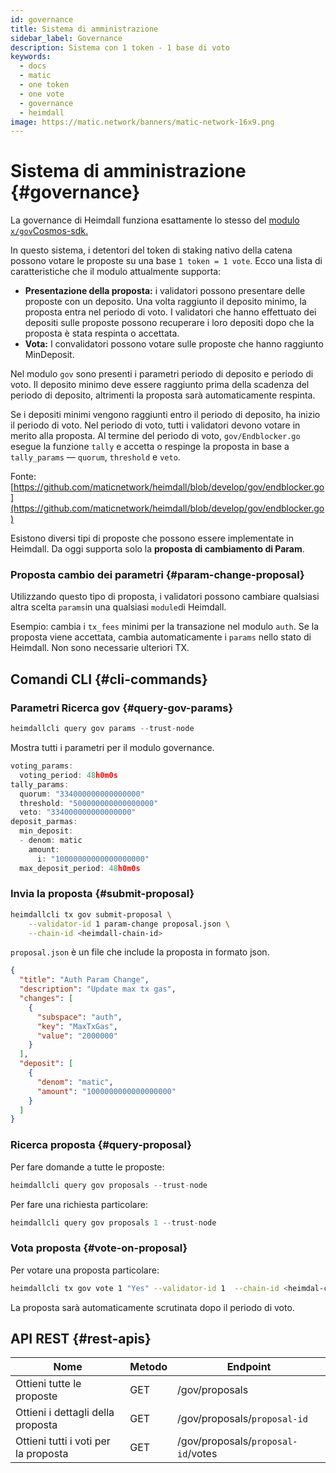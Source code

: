```yaml
---
id: governance
title: Sistema di amministrazione
sidebar_label: Governance
description: Sistema con 1 token - 1 base di voto
keywords:
  - docs
  - matic
  - one token
  - one vote
  - governance
  - heimdall
image: https://matic.network/banners/matic-network-16x9.png
---
```


# Sistema di amministrazione {#governance}

La governance di Heimdall funziona esattamente lo stesso del [modulo `x/gov`Cosmos-sdk.](https://docs.cosmos.network/master/modules/gov/)

In questo sistema, i detentori del token di staking nativo della catena possono votare le proposte su una base `1 token = 1 vote`. Ecco una lista di caratteristiche che il modulo attualmente supporta:

- **Presentazione della proposta:** i validatori possono presentare delle proposte con un deposito. Una volta raggiunto il deposito minimo, la proposta entra nel periodo di voto. I validatori che hanno effettuato dei depositi sulle proposte possono recuperare i loro depositi dopo che la proposta è stata respinta o accettata.
- **Vota:** I convalidatori possono votare sulle proposte che hanno raggiunto MinDeposit.

Nel modulo `gov` sono presenti i parametri periodo di deposito e periodo di voto. Il deposito minimo deve essere raggiunto prima della scadenza del periodo di deposito, altrimenti la proposta sarà automaticamente respinta.

Se i depositi minimi vengono raggiunti entro il periodo di deposito, ha inizio il periodo di voto. Nel periodo di voto, tutti i validatori devono votare in merito alla proposta. Al termine del periodo di voto, `gov/Endblocker.go` esegue la funzione `tally` e accetta o respinge la proposta in base a `tally_params` — `quorum`, `threshold` e `veto`.

Fonte: [https://github.com/maticnetwork/heimdall/blob/develop/gov/endblocker.go](https://github.com/maticnetwork/heimdall/blob/develop/gov/endblocker.go)

Esistono diversi tipi di proposte che possono essere implementate in Heimdall. Da oggi supporta solo la **proposta di cambiamento di Param**.

### Proposta cambio dei parametri {#param-change-proposal}

Utilizzando questo tipo di proposta, i validatori possono cambiare qualsiasi altra scelta `params`in una qualsiasi `module`di Heimdall.

Esempio: cambia i `tx_fees` minimi per la transazione nel modulo `auth`. Se la proposta viene accettata, cambia automaticamente i `params` nello stato di Heimdall. Non sono necessarie ulteriori TX.

## Comandi CLI {#cli-commands}

### Parametri Ricerca gov {#query-gov-params}

```go
heimdallcli query gov params --trust-node
```

Mostra tutti i parametri per il modulo governance.

```go
voting_params:
  voting_period: 48h0m0s
tally_params:
  quorum: "334000000000000000"
  threshold: "500000000000000000"
  veto: "334000000000000000"
deposit_parmas:
  min_deposit:
  - denom: matic
    amount:
      i: "10000000000000000000"
  max_deposit_period: 48h0m0s
```

### Invia la proposta {#submit-proposal}

```bash
heimdallcli tx gov submit-proposal \
	--validator-id 1 param-change proposal.json \
	--chain-id <heimdall-chain-id>
```

`proposal.json` è un file che include la proposta in formato json.

```json
{
  "title": "Auth Param Change",
  "description": "Update max tx gas",
  "changes": [
    {
      "subspace": "auth",
      "key": "MaxTxGas",
      "value": "2000000"
    }
  ],
  "deposit": [
    {
      "denom": "matic",
      "amount": "1000000000000000000"
    }
  ]
}
```

### Ricerca proposta {#query-proposal}

Per fare domande a tutte le proposte:

```go
heimdallcli query gov proposals --trust-node
```

Per fare una richiesta particolare:

```go
heimdallcli query gov proposals 1 --trust-node
```

### Vota proposta {#vote-on-proposal}

Per votare una proposta particolare:

```bash
heimdallcli tx gov vote 1 "Yes" --validator-id 1  --chain-id <heimdal-chain-id>
```

La proposta sarà automaticamente scrutinata dopo il periodo di voto.

## API REST {#rest-apis}

| Nome | Metodo | Endpoint |
|----------------------|------|------------------|
| Ottieni tutte le proposte | GET | /gov/proposals |
| Ottieni i dettagli della proposta | GET | /gov/proposals/`proposal-id` |
| Ottieni tutti i voti per la proposta | GET | /gov/proposals/`proposal-id`/votes |
